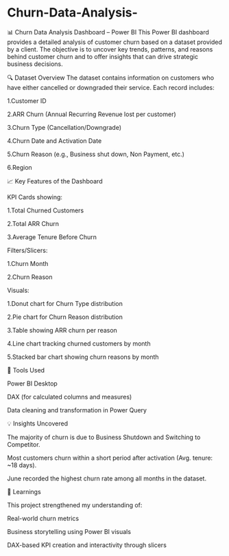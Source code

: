 # Churn-Data-Analysis-
📊 Churn Data Analysis Dashboard – Power BI
This Power BI dashboard provides a detailed analysis of customer churn based on a dataset provided by a client. The objective is to uncover key trends, patterns, and reasons behind customer churn and to offer insights that can drive strategic business decisions.

🔍 Dataset Overview
The dataset contains information on customers who have either cancelled or downgraded their service. Each record includes:

1.Customer ID

2.ARR Churn (Annual Recurring Revenue lost per customer)

3.Churn Type (Cancellation/Downgrade)

4.Churn Date and Activation Date

5.Churn Reason (e.g., Business shut down, Non Payment, etc.)

6.Region

📈 Key Features of the Dashboard

KPI Cards showing:

1.Total Churned Customers

2.Total ARR Churn

3.Average Tenure Before Churn

Filters/Slicers:

1.Churn Month

2.Churn Reason

Visuals:

1.Donut chart for Churn Type distribution

2.Pie chart for Churn Reason distribution

3.Table showing ARR churn per reason

4.Line chart tracking churned customers by month

5.Stacked bar chart showing churn reasons by month

🔧 Tools Used

Power BI Desktop

DAX (for calculated columns and measures)

Data cleaning and transformation in Power Query

💡 Insights Uncovered

The majority of churn is due to Business Shutdown and Switching to Competitor.

Most customers churn within a short period after activation (Avg. tenure: ~18 days).

June recorded the highest churn rate among all months in the dataset.

🧠 Learnings

This project strengthened my understanding of:

Real-world churn metrics

Business storytelling using Power BI visuals

DAX-based KPI creation and interactivity through slicers
